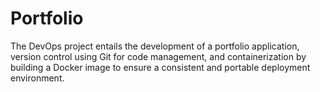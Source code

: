 # Portfolio
The DevOps project entails the development of a portfolio application, version control using Git for code management, and containerization by building a Docker image to ensure a consistent and portable deployment environment.
